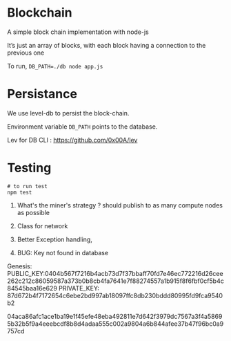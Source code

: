 # Blockchain

A simple block chain implementation with node-js

It’s just an array of blocks, with each block having a connection to the previous one

To run, `DB_PATH=./db node app.js`


# Persistance
We use level-db to persist the block-chain.

Environment variable `DB_PATH` points to the database.

Lev for DB CLI : https://github.com/0x00A/lev

# Testing

```
# to run test
npm test
```


1) What's the miner's strategy ? should publish to as many compute nodes as possible

1) Class for network
2) Better Exception handling,
3) BUG: Key not found in database

Genesis:
PUBLIC_KEY:0404b567f7216b4acb73d7f37bbaff70fd7e46ec772216d26cee262c212c86059587a373b0b8cb4fa7641e7f88274557a1b915f8f6fbf0cf5b4c84545baa16e629
PRIVATE_KEY: 87d672b4f7172654c6ebe2bd997ab18097ffc8db230bddd80995fd9fca9540b2

04aca86afc1ace1ba19e1f45efe48eba492811e7d642f3979dc7567a3f4a58695b32b5f9a4eeebcdf8b8d4adaa555c002a9804a6b844afee37b47f96bc0a9757cd
